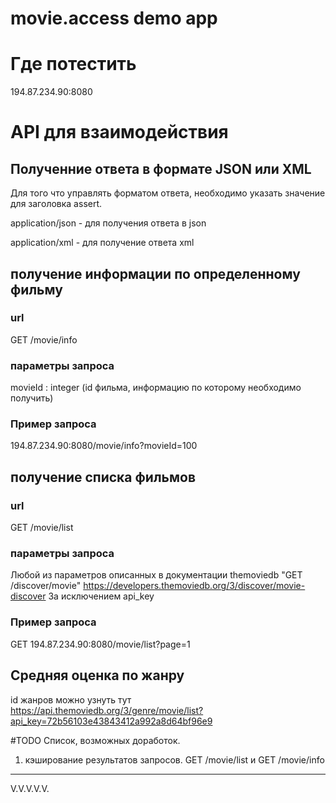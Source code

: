 # movie.access demo app
# Где потестить
194.87.234.90:8080

# API для взаимодействия
## Полученние ответа в формате JSON или XML
Для того что управлять форматом ответа, необходимо указать значение 
для заголовка assert.

application/json - для получения ответа в json

application/xml - для получение ответа xml

## получение информации по определенному фильму
### url
GET /movie/info
### параметры запроса
movieId : integer (id фильма, информацию по которому необходимо получить)
### Пример запроса
194.87.234.90:8080/movie/info?movieId=100

## получение списка фильмов
### url
GET /movie/list
### параметры запроса
Любой из параметров описанных в документации themoviedb "GET /discover/movie"
https://developers.themoviedb.org/3/discover/movie-discover
За исключением api_key
### Пример запроса
GET 194.87.234.90:8080/movie/list?page=1

## Средняя оценка по жанру
id жанров можно узнуть тут https://api.themoviedb.org/3/genre/movie/list?api_key=72b56103e43843412a992a8d64bf96e9

#TODO
Список, возможных доработок.
1. кэширование результатов запросов.
GET /movie/list и GET /movie/info


---
V.V.V.V.V.
